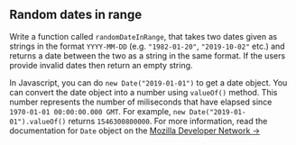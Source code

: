 ## Random dates in range

Write a function called `randomDateInRange`, that takes two dates given as strings in the format `YYYY-MM-DD` (e.g. `"1982-01-20"`, `"2019-10-02"` etc.) and returns a date between the two as a string in the same format. If the users provide invalid dates then return an empty string.

In Javascript, you can do `new Date("2019-01-01")` to get a date object. You can convert the date object into a number using `valueOf()` method. This number represents the number of miliseconds that have elapsed since `1970-01-01 00:00:00.000 GMT`. For example, `new Date("2019-01-01").valueOf()` returns `1546300800000`. For more information, read the documentation for `Date` object on the [Mozilla Developer Network &rarr;](https://developer.mozilla.org/en-US/docs/Web/JavaScript/Reference/Global_Objects/Date)
